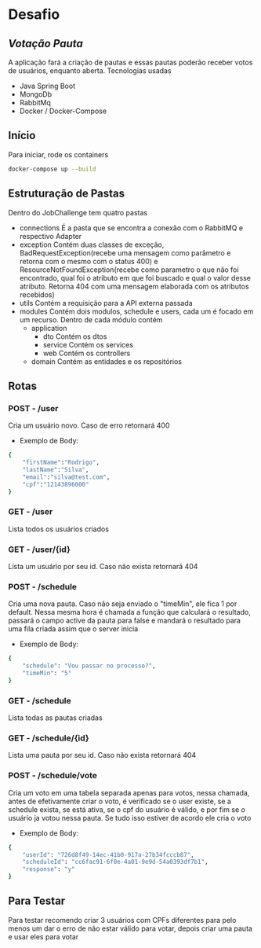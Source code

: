 # Desafio
## _Votação Pauta_

A aplicação fará a criação de pautas e essas pautas poderão receber votos de usuários, enquanto aberta.
Tecnologias usadas

- Java Spring Boot
- MongoDb
- RabbitMq
- Docker / Docker-Compose

## Início
Para iniciar, rode os containers
```sh
docker-compose up --build
```

## Estruturação de Pastas
Dentro do JobChallenge tem  quatro pastas
 - connections
    É a pasta que se encontra a conexão com o RabbitMQ e respectivo Adapter
 - exception
    Contém duas classes de exceção, BadRequestException(recebe uma mensagem como parâmetro e retorna com o mesmo com o status 400) e ResourceNotFoundException(recebe como parametro o que não foi encontrado, qual foi o atributo em que foi buscado e qual o valor desse atributo. Retorna 404 com uma mensagem elaborada com os atributos recebidos)
 - utils
    Contém  a requisição para a API externa passada
 - modules
    Contém dois modulos, schedule e users, cada um é focado em um recurso. Dentro de cada módulo contém 
    - application
        - dto
            Contém os dtos
        - service
            Contém os services
        - web
            Contém os controllers
    - domain
        Contém as entidades e os repositórios


## Rotas
### POST - /user
Cria um usuário novo. Caso de erro retornará 400
- Exemplo de Body:
```sh
{	
	"firstName":"Rodrigo",
    "lastName":"Silva",
    "email":"silva@test.com",
    "cpf":"12143896000"
}
```
### GET - /user
Lista todos os usuários criados

### GET - /user/{id}
Lista um usuário por seu id. Caso não exista retornará 404

### POST - /schedule
Cria uma nova pauta. Caso não seja enviado o "timeMin", ele fica 1 por default. Nessa mesma hora é chamada a função que calculará o resultado, passará o campo active da pauta para false e mandará o resultado para uma fila criada assim que o server inicia
- Exemplo de Body:
```sh
{
	"schedule": "Vou passar no processo?",
	"timeMin": "5"
} 
```

### GET - /schedule
Lista todas as pautas criadas

### GET - /schedule/{id}
Lista uma pauta por seu id. Caso não exista retornará 404

### POST - /schedule/vote
Cria um voto em uma tabela separada apenas para votos, nessa chamada, antes de efetivamente criar o voto, é verificado se o user existe, se a schedule exista, se está ativa, se o cpf do usuário é válido, e por fim se o usuário ja votou nessa pauta. Se tudo isso estiver de acordo ele cria o voto
- Exemplo de Body:
```sh
{
	"userId": "726d8f49-14ec-41b0-917a-27b34fcccb87",
	"scheduleId": "cc6fac91-6f0e-4a01-9e9d-54a0393df7b1",
	"response": "y"
} 
```


## Para Testar
Para testar recomendo criar 3 usuários com CPFs diferentes para pelo menos um dar o erro de não estar válido para votar, depois criar uma pauta e usar eles para votar
